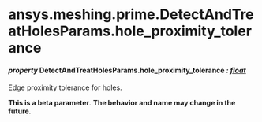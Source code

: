 <a id="ansys-meshing-prime-detectandtreatholesparams-hole-proximity-tolerance"></a>

# ansys.meshing.prime.DetectAndTreatHolesParams.hole_proximity_tolerance

<a id="ansys.meshing.prime.DetectAndTreatHolesParams.hole_proximity_tolerance"></a>

#### *property* DetectAndTreatHolesParams.hole_proximity_tolerance *: [float](https://docs.python.org/3.11/library/functions.html#float)*

Edge proximity tolerance for holes.

**This is a beta parameter**. **The behavior and name may change in the future**.

<!-- !! processed by numpydoc !! -->
